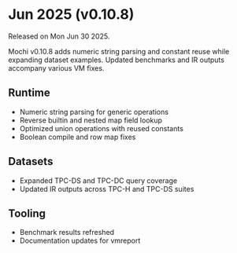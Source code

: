 # Jun 2025 (v0.10.8)

Released on Mon Jun 30 2025.

Mochi v0.10.8 adds numeric string parsing and constant reuse while expanding dataset examples. Updated benchmarks and IR outputs accompany various VM fixes.

## Runtime

- Numeric string parsing for generic operations
- Reverse builtin and nested map field lookup
- Optimized union operations with reused constants
- Boolean compile and row map fixes

## Datasets

- Expanded TPC-DS and TPC-DC query coverage
- Updated IR outputs across TPC-H and TPC-DS suites

## Tooling

- Benchmark results refreshed
- Documentation updates for vmreport
